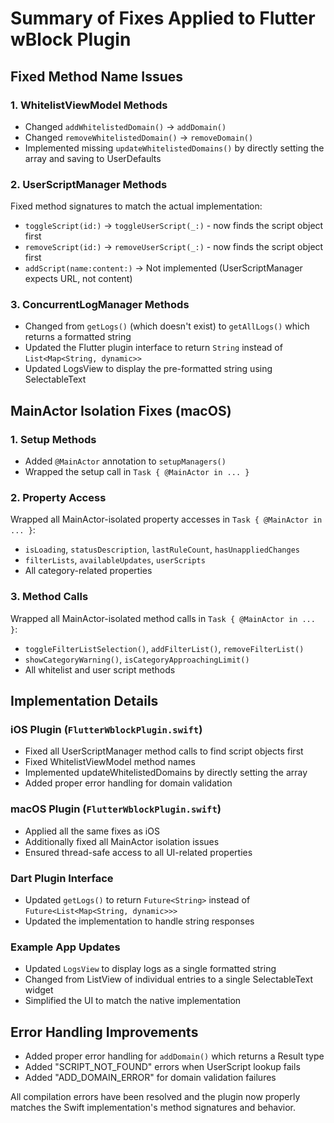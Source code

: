 # Summary of Fixes Applied to Flutter wBlock Plugin

## Fixed Method Name Issues

### 1. **WhitelistViewModel Methods**
- Changed `addWhitelistedDomain()` → `addDomain()` 
- Changed `removeWhitelistedDomain()` → `removeDomain()`
- Implemented missing `updateWhitelistedDomains()` by directly setting the array and saving to UserDefaults

### 2. **UserScriptManager Methods**
Fixed method signatures to match the actual implementation:
- `toggleScript(id:)` → `toggleUserScript(_:)` - now finds the script object first
- `removeScript(id:)` → `removeUserScript(_:)` - now finds the script object first
- `addScript(name:content:)` → Not implemented (UserScriptManager expects URL, not content)

### 3. **ConcurrentLogManager Methods**
- Changed from `getLogs()` (which doesn't exist) to `getAllLogs()` which returns a formatted string
- Updated the Flutter plugin interface to return `String` instead of `List<Map<String, dynamic>>`
- Updated LogsView to display the pre-formatted string using SelectableText

## MainActor Isolation Fixes (macOS)

### 1. **Setup Methods**
- Added `@MainActor` annotation to `setupManagers()`
- Wrapped the setup call in `Task { @MainActor in ... }`

### 2. **Property Access**
Wrapped all MainActor-isolated property accesses in `Task { @MainActor in ... }`:
- `isLoading`, `statusDescription`, `lastRuleCount`, `hasUnappliedChanges`
- `filterLists`, `availableUpdates`, `userScripts`
- All category-related properties

### 3. **Method Calls**
Wrapped all MainActor-isolated method calls in `Task { @MainActor in ... }`:
- `toggleFilterListSelection()`, `addFilterList()`, `removeFilterList()`
- `showCategoryWarning()`, `isCategoryApproachingLimit()`
- All whitelist and user script methods

## Implementation Details

### iOS Plugin (`FlutterWblockPlugin.swift`)
- Fixed all UserScriptManager method calls to find script objects first
- Fixed WhitelistViewModel method names
- Implemented updateWhitelistedDomains by directly setting the array
- Added proper error handling for domain validation

### macOS Plugin (`FlutterWblockPlugin.swift`)
- Applied all the same fixes as iOS
- Additionally fixed all MainActor isolation issues
- Ensured thread-safe access to all UI-related properties

### Dart Plugin Interface
- Updated `getLogs()` to return `Future<String>` instead of `Future<List<Map<String, dynamic>>>`
- Updated the implementation to handle string responses

### Example App Updates
- Updated `LogsView` to display logs as a single formatted string
- Changed from ListView of individual entries to a single SelectableText widget
- Simplified the UI to match the native implementation

## Error Handling Improvements
- Added proper error handling for `addDomain()` which returns a Result type
- Added "SCRIPT_NOT_FOUND" errors when UserScript lookup fails
- Added "ADD_DOMAIN_ERROR" for domain validation failures

All compilation errors have been resolved and the plugin now properly matches the Swift implementation's method signatures and behavior.
